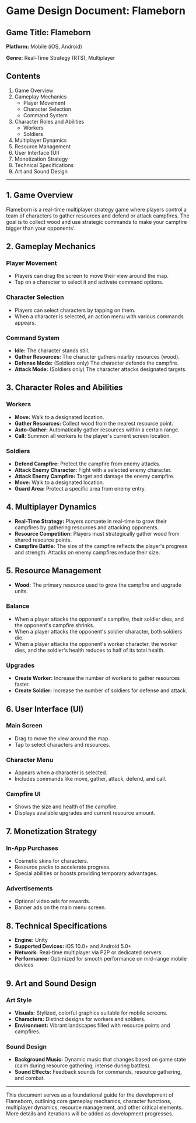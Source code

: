 # Game Design Document: Flameborn

## Game Title: Flameborn

**Platform:** Mobile (iOS, Android)

**Genre:** Real-Time Strategy (RTS), Multiplayer

## Contents

1. Game Overview
2. Gameplay Mechanics
   - Player Movement
   - Character Selection
   - Command System
3. Character Roles and Abilities
   - Workers
   - Soldiers
4. Multiplayer Dynamics
5. Resource Management
6. User Interface (UI)
7. Monetization Strategy
8. Technical Specifications
9. Art and Sound Design

---

## 1. Game Overview
Flameborn is a real-time multiplayer strategy game where players control a team of characters to gather resources and defend or attack campfires. The goal is to collect wood and use strategic commands to make your campfire bigger than your opponents'.

## 2. Gameplay Mechanics

### Player Movement
- Players can drag the screen to move their view around the map.
- Tap on a character to select it and activate command options.

### Character Selection
- Players can select characters by tapping on them.
- When a character is selected, an action menu with various commands appears.

### Command System
- **Idle:** The character stands still.
- **Gather Resources:** The character gathers nearby resources (wood).
- **Defense Mode:** (Soldiers only) The character defends the campfire.
- **Attack Mode:** (Soldiers only) The character attacks designated targets.

## 3. Character Roles and Abilities

### Workers
- **Move:** Walk to a designated location.
- **Gather Resources:** Collect wood from the nearest resource point.
- **Auto-Gather:** Automatically gather resources within a certain range.
- **Call:** Summon all workers to the player's current screen location.

### Soldiers
- **Defend Campfire:** Protect the campfire from enemy attacks.
- **Attack Enemy Character:** Fight with a selected enemy character.
- **Attack Enemy Campfire:** Target and damage the enemy campfire.
- **Move:** Walk to a designated location.
- **Guard Area:** Protect a specific area from enemy entry.

## 4. Multiplayer Dynamics
- **Real-Time Strategy:** Players compete in real-time to grow their campfires by gathering resources and attacking opponents.
- **Resource Competition:** Players must strategically gather wood from shared resource points.
- **Campfire Battle:** The size of the campfire reflects the player's progress and strength. Attacks on enemy campfires reduce their size.

## 5. Resource Management
- **Wood:** The primary resource used to grow the campfire and upgrade units.

### Balance
- When a player attacks the opponent's campfire, their soldier dies, and the opponent's campfire shrinks.
- When a player attacks the opponent's soldier character, both soldiers die.
- When a player attacks the opponent's worker character, the worker dies, and the soldier's health reduces to half of its total health.

### Upgrades
- **Create Worker:** Increase the number of workers to gather resources faster.
- **Create Soldier:** Increase the number of soldiers for defense and attack.

## 6. User Interface (UI)

### Main Screen
- Drag to move the view around the map.
- Tap to select characters and resources.

### Character Menu
- Appears when a character is selected.
- Includes commands like move, gather, attack, defend, and call.

### Campfire UI
- Shows the size and health of the campfire.
- Displays available upgrades and current resource amount.

## 7. Monetization Strategy

### In-App Purchases
- Cosmetic skins for characters.
- Resource packs to accelerate progress.
- Special abilities or boosts providing temporary advantages.

### Advertisements
- Optional video ads for rewards.
- Banner ads on the main menu screen.

## 8. Technical Specifications
- **Engine:** Unity
- **Supported Devices:** iOS 10.0+ and Android 5.0+
- **Network:** Real-time multiplayer via P2P or dedicated servers
- **Performance:** Optimized for smooth performance on mid-range mobile devices

## 9. Art and Sound Design

### Art Style
- **Visuals:** Stylized, colorful graphics suitable for mobile screens.
- **Characters:** Distinct designs for workers and soldiers.
- **Environment:** Vibrant landscapes filled with resource points and campfires.

### Sound Design
- **Background Music:** Dynamic music that changes based on game state (calm during resource gathering, intense during battles).
- **Sound Effects:** Feedback sounds for commands, resource gathering, and combat.

---

This document serves as a foundational guide for the development of Flameborn, outlining core gameplay mechanics, character functions, multiplayer dynamics, resource management, and other critical elements. More details and iterations will be added as development progresses.
